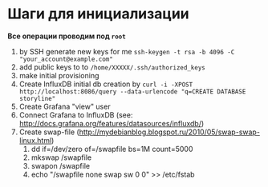 # Шаги для инициализации

__Все операции проводим под `root`__

1. by SSH generate new keys for me `ssh-keygen -t rsa -b 4096 -C "your_account@example.com"`
1. add public keys to to `/home/ХХХХХ/.ssh/authorized_keys`
1. make initial provisioning
1. Create InfluxDB initial db creation by `curl -i -XPOST http://localhost:8086/query --data-urlencode "q=CREATE DATABASE storyline"`
1. Create Grafana "view" user
1. Connect Grafana to InfluxDB (see: http://docs.grafana.org/features/datasources/influxdb/)
1. Create swap-file (http://mydebianblog.blogspot.ru/2010/05/swap-swap-linux.html)
	1. dd if=/dev/zero of=/swapfile bs=1M count=5000
	1. mkswap /swapfile
	1. swapon /swapfile
	1. echo "/swapfile none swap sw 0 0" >> /etc/fstab
